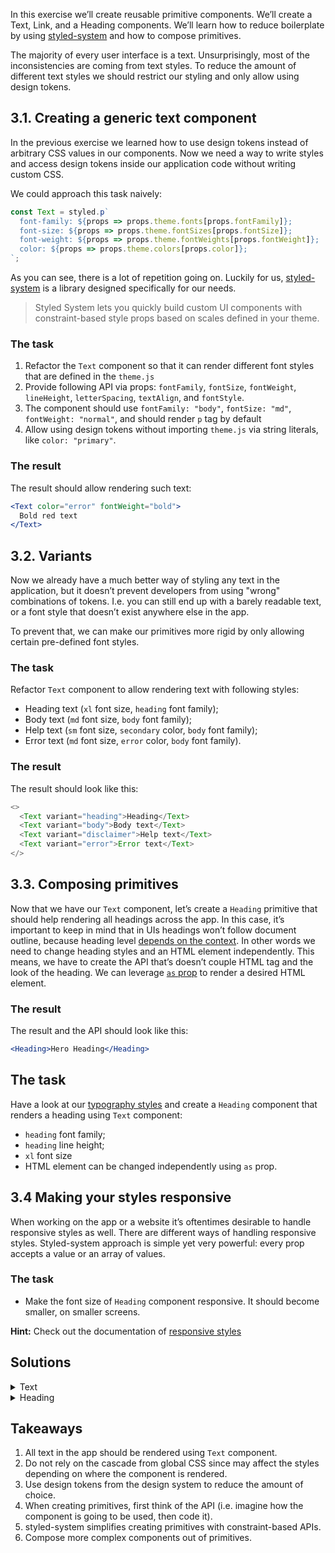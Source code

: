 In this exercise we’ll create reusable primitive components. We’ll create a Text, Link, and a Heading components. We’ll learn how to reduce boilerplate by using [styled-system](https://styled-system.com) and how to compose primitives.

The majority of every user interface is a text. Unsurprisingly, most of the inconsistencies are coming from text styles. To reduce the amount of different text styles we should restrict our styling and only allow using design tokens.

## 3.1. Creating a generic text component

In the previous exercise we learned how to use design tokens instead of arbitrary CSS values in our components. Now we need a way to write styles and access design tokens inside our application code without writing custom CSS.

We could approach this task naively:

```jsx static
const Text = styled.p`
  font-family: ${props => props.theme.fonts[props.fontFamily]};
  font-size: ${props => props.theme.fontSizes[props.fontSize]};
  font-weight: ${props => props.theme.fontWeights[props.fontWeight]};
  color: ${props => props.theme.colors[props.color]};
`;
```

As you can see, there is a lot of repetition going on. Luckily for us, [styled-system](https://styled-system.com) is a library designed specifically for our needs.

> Styled System lets you quickly build custom UI components with constraint-based style props based on scales defined in your theme.

### The task

1. Refactor the `Text` component so that it can render different font styles that are defined in the `theme.js`
1. Provide following API via props: `fontFamily`, `fontSize`, `fontWeight`, `lineHeight`, `letterSpacing`, `textAlign`, and `fontStyle`.
1. The component should use `fontFamily: "body"`, `fontSize: "md"`, `fontWeight: "normal"`, and should render `p` tag by default
1. Allow using design tokens without importing `theme.js` via string literals, like `color: "primary"`.

### The result

The result should allow rendering such text:

```jsx
<Text color="error" fontWeight="bold">
  Bold red text
</Text>
```

## 3.2. Variants

Now we already have a much better way of styling any text in the application, but it doesn’t prevent developers from using "wrong" combinations of tokens. I.e. you can still end up with a barely readable text, or a font style that doesn’t exist anywhere else in the app.

To prevent that, we can make our primitives more rigid by only allowing certain pre-defined font styles.

### The task

Refactor `Text` component to allow rendering text with following styles:

- Heading text (`xl` font size, `heading` font family);
- Body text (`md` font size, `body` font family);
- Help text (`sm` font size, `secondary` color, `body` font family);
- Error text (`md` font size, `error` color, `body` font family).

### The result

The result should look like this:

```js noeditor
<>
  <Text variant="heading">Heading</Text>
  <Text variant="body">Body text</Text>
  <Text variant="disclaimer">Help text</Text>
  <Text variant="error">Error text</Text>
</>
```

## 3.3. Composing primitives

Now that we have our `Text` component, let’s create a `Heading` primitive that should help rendering all headings across the app. In this case, it’s important to keep in mind that in UIs headings won’t follow document outline, because heading level [depends on the context](https://medium.com/@Heydon/managing-heading-levels-in-design-systems-18be9a746fa3). In other words we need to change heading styles and an HTML element independently. This means, we have to create the API that’s doesn’t couple HTML tag and the look of the heading. We can leverage [`as` prop](https://www.styled-components.com/docs/api#as-polymorphic-prop) to render a desired HTML element.

### The result

The result and the API should look like this:

```jsx
<Heading>Hero Heading</Heading>
```

## The task

Have a look at our [typography styles](https://cdds.netlify.com/styleguide/#/Foundation?id=typography) and create a `Heading` component that renders a heading using `Text` component:

- `heading` font family;
- `heading` line height;
- `xl` font size
- HTML element can be changed independently using `as` prop.

## 3.4 Making your styles responsive

When working on the app or a website it’s oftentimes desirable to handle responsive styles as well. There are different ways of handling responsive styles. Styled-system approach is simple yet very powerful: every prop accepts a value or an array of values.

### The task

- Make the font size of `Heading` component responsive. It should become smaller, on smaller screens.

**Hint:** Check out the documentation of [responsive styles](https://styled-system.com/responsive-styles)

## Solutions

<details>
 <summary>Text</summary>

```js {"file": "final/Text.js", "static": true}
```

</details>

<details>
 <summary>Heading</summary>

```js {"file": "final/Heading.js", "static": true}
```

</details>

## Takeaways

1. All text in the app should be rendered using `Text` component.
1. Do not rely on the cascade from global CSS since may affect the styles depending on where the component is rendered.
1. Use design tokens from the design system to reduce the amount of choice.
1. When creating primitives, first think of the API (i.e. imagine how the component is going to be used, then code it).
1. styled-system simplifies creating primitives with constraint-based APIs.
1. Compose more complex components out of primitives.

